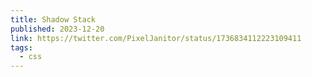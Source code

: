 ```yaml
---
title: Shadow Stack
published: 2023-12-20
link: https://twitter.com/PixelJanitor/status/1736834112223109411
tags:
  - css
---
```

